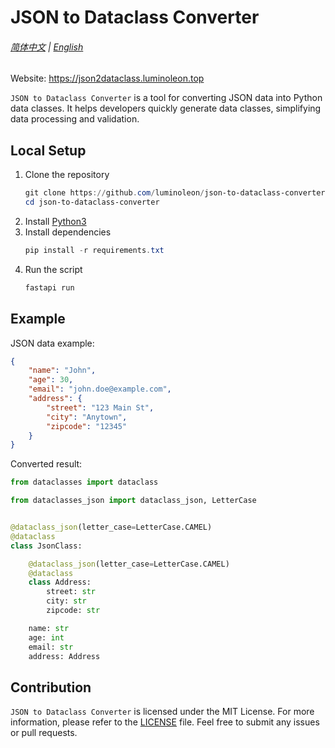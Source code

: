 # JSON to Dataclass Converter

###### [简体中文](/README.md) | [English](/docs/en/README.md)

Website: https://json2dataclass.luminoleon.top

`JSON to Dataclass Converter` is a tool for converting JSON data into Python data classes. It helps developers quickly generate data classes, simplifying data processing and validation.

## Local Setup

1. Clone the repository
    ```Powershell
    git clone https://github.com/luminoleon/json-to-dataclass-converter.git
    cd json-to-dataclass-converter
    ```
2. Install [Python3](https://www.python.org/downloads/)
3. Install dependencies
    ```Powershell
    pip install -r requirements.txt
    ```
4. Run the script
    ```Powershell
    fastapi run
    ```

## Example

JSON data example:

```JSON
{
    "name": "John",
    "age": 30,
    "email": "john.doe@example.com",
    "address": {
        "street": "123 Main St",
        "city": "Anytown",
        "zipcode": "12345"
    }
}
```

Converted result:

```Python
from dataclasses import dataclass

from dataclasses_json import dataclass_json, LetterCase


@dataclass_json(letter_case=LetterCase.CAMEL)
@dataclass
class JsonClass:

    @dataclass_json(letter_case=LetterCase.CAMEL)
    @dataclass
    class Address:
        street: str
        city: str
        zipcode: str

    name: str
    age: int
    email: str
    address: Address
```

## Contribution

`JSON to Dataclass Converter` is licensed under the MIT License. For more information, please refer to the [LICENSE](LICENSE) file.
Feel free to submit any issues or pull requests.
